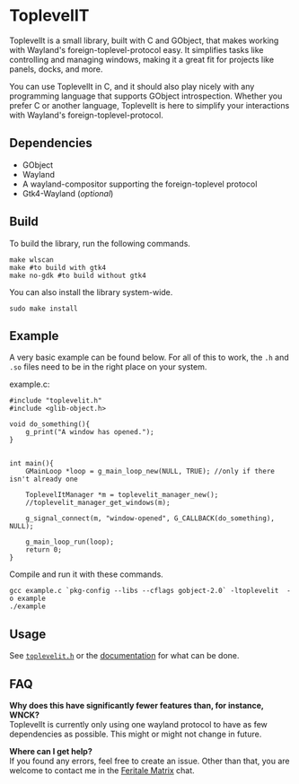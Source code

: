 # ToplevelIT

ToplevelIt is a small library, built with C and GObject, that makes working with Wayland's foreign-toplevel-protocol easy. It simplifies tasks like controlling and managing windows, making it a great fit for projects like panels, docks, and more.

You can use ToplevelIt in C, and it should also play nicely with any programming language that supports GObject introspection. Whether you prefer C  or another language, ToplevelIt is here to simplify your interactions with Wayland's foreign-toplevel-protocol.

## Dependencies
* GObject
* Wayland
* A wayland-compositor supporting the foreign-toplevel protocol
* Gtk4-Wayland (*optional*)

## Build

To build the library, run the following commands.

```
make wlscan
make #to build with gtk4
make no-gdk #to build without gtk4
```

You can also install the library system-wide.

```
sudo make install
```

## Example

A very basic example can be found below. For all of this to work, the `.h` and `.so` files need to be in the right place on your system.

example.c:

```
#include "toplevelit.h"
#include <glib-object.h>

void do_something(){
    g_print("A window has opened.");
}


int main(){
    GMainLoop *loop = g_main_loop_new(NULL, TRUE); //only if there isn't already one

    ToplevelItManager *m = toplevelit_manager_new();
    //toplevelit_manager_get_windows(m);

    g_signal_connect(m, "window-opened", G_CALLBACK(do_something), NULL);

    g_main_loop_run(loop);
    return 0;
}
```

Compile and run it with these commands.

```
gcc example.c `pkg-config --libs --cflags gobject-2.0` -ltoplevelit  -o example
./example
```

## Usage
See [`toplevelit.h`](https://www.feritale.eu/git/mfxbe/ToplevelIt/src/branch/master/src/toplevelit.h) or the [documentation](https://www.feritale.eu/docs/toplevelit/) for what can be done.

## FAQ

**Why does this have significantly fewer features than, for instance, WNCK?**    
ToplevelIt is currently only using one wayland protocol to have as few dependencies as possible. This might or might not change in future.

**Where can I get help?**    
If you found any errors, feel free to create an issue. Other than that, you are welcome to contact me in the [Feritale Matrix](https://matrix.to/#/#feritale:tchncs.de) chat.